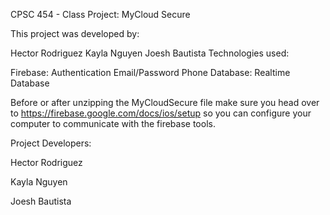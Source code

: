 CPSC 454 - Class Project: MyCloud Secure

This project was developed by:

Hector Rodriguez
Kayla Nguyen
Joesh Bautista
Technologies used:

Firebase: 
Authentication Email/Password
Phone
Database: Realtime Database

Before or after unzipping the MyCloudSecure file make sure you head over to https://firebase.google.com/docs/ios/setup
so you can configure your computer to communicate with the firebase tools.

Project Developers:

Hector Rodriguez

Kayla Nguyen

Joesh Bautista
